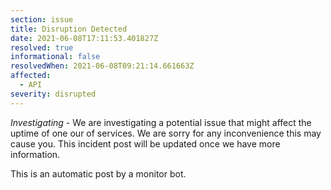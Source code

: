 ```yaml
---
section: issue
title: Disruption Detected
date: 2021-06-08T17:11:53.401827Z
resolved: true
informational: false
resolvedWhen: 2021-06-08T09:21:14.661663Z
affected:
  - API
severity: disrupted
---
```

*Investigating* - We are investigating a potential issue that might affect the uptime of one our of services. We are sorry for any inconvenience this may cause you. This incident post will be updated once we have more information.

This is an automatic post by a monitor bot.
        